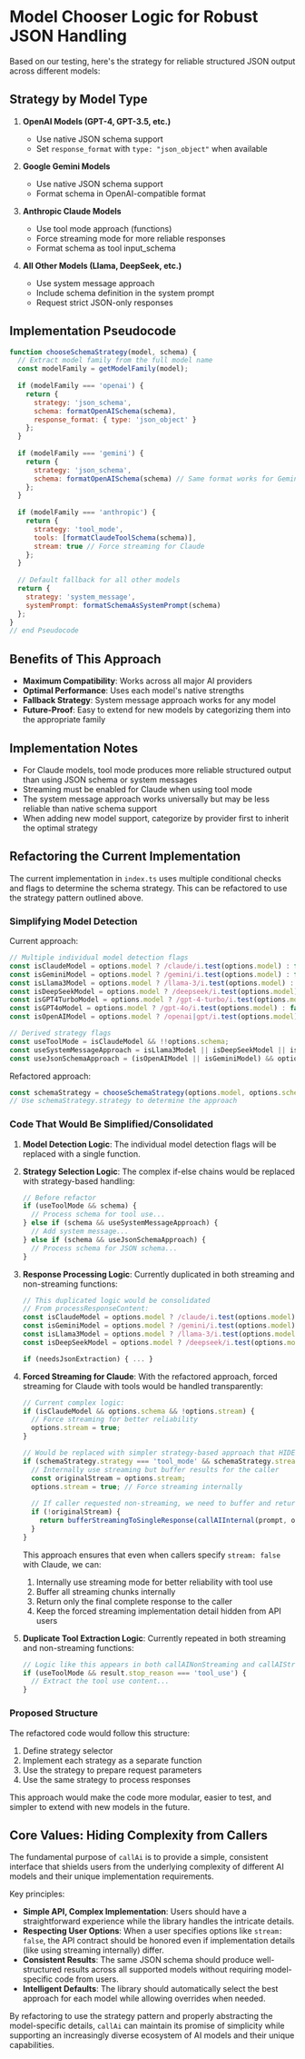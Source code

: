 # Model Chooser Logic for Robust JSON Handling

Based on our testing, here's the strategy for reliable structured JSON output across different models:

## Strategy by Model Type

1. **OpenAI Models (GPT-4, GPT-3.5, etc.)**
   - Use native JSON schema support
   - Set `response_format` with `type: "json_object"` when available

2. **Google Gemini Models**
   - Use native JSON schema support
   - Format schema in OpenAI-compatible format

3. **Anthropic Claude Models**
   - Use tool mode approach (functions)
   - Force streaming mode for more reliable responses
   - Format schema as tool input_schema

4. **All Other Models (Llama, DeepSeek, etc.)**
   - Use system message approach
   - Include schema definition in the system prompt
   - Request strict JSON-only responses

## Implementation Pseudocode

```js
function chooseSchemaStrategy(model, schema) {
  // Extract model family from the full model name
  const modelFamily = getModelFamily(model);
  
  if (modelFamily === 'openai') {
    return {
      strategy: 'json_schema',
      schema: formatOpenAISchema(schema),
      response_format: { type: 'json_object' }
    };
  }
  
  if (modelFamily === 'gemini') {
    return {
      strategy: 'json_schema',
      schema: formatOpenAISchema(schema) // Same format works for Gemini
    };
  }
  
  if (modelFamily === 'anthropic') {
    return {
      strategy: 'tool_mode',
      tools: [formatClaudeToolSchema(schema)],
      stream: true // Force streaming for Claude
    };
  }
  
  // Default fallback for all other models
  return {
    strategy: 'system_message',
    systemPrompt: formatSchemaAsSystemPrompt(schema)
  };
}
// end Pseudocode
```


## Benefits of This Approach

- **Maximum Compatibility**: Works across all major AI providers
- **Optimal Performance**: Uses each model's native strengths
- **Fallback Strategy**: System message approach works for any model
- **Future-Proof**: Easy to extend for new models by categorizing them into the appropriate family

## Implementation Notes

- For Claude models, tool mode produces more reliable structured output than using JSON schema or system messages
- Streaming must be enabled for Claude when using tool mode
- The system message approach works universally but may be less reliable than native schema support
- When adding new model support, categorize by provider first to inherit the optimal strategy

## Refactoring the Current Implementation

The current implementation in `index.ts` uses multiple conditional checks and flags to determine the schema strategy. This can be refactored to use the strategy pattern outlined above.

### Simplifying Model Detection

Current approach:
```typescript
// Multiple individual model detection flags
const isClaudeModel = options.model ? /claude/i.test(options.model) : false;
const isGeminiModel = options.model ? /gemini/i.test(options.model) : false;
const isLlama3Model = options.model ? /llama-3/i.test(options.model) : false;
const isDeepSeekModel = options.model ? /deepseek/i.test(options.model) : false;
const isGPT4TurboModel = options.model ? /gpt-4-turbo/i.test(options.model) : false;
const isGPT4oModel = options.model ? /gpt-4o/i.test(options.model) : false;
const isOpenAIModel = options.model ? /openai|gpt/i.test(options.model) : false;

// Derived strategy flags
const useToolMode = isClaudeModel && !!options.schema;
const useSystemMessageApproach = isLlama3Model || isDeepSeekModel || isGPT4TurboModel;
const useJsonSchemaApproach = (isOpenAIModel || isGeminiModel) && options.schema;
```

Refactored approach:
```typescript
const schemaStrategy = chooseSchemaStrategy(options.model, options.schema);
// Use schemaStrategy.strategy to determine the approach
```

### Code That Would Be Simplified/Consolidated

1. **Model Detection Logic**: The individual model detection flags will be replaced with a single function.

2. **Strategy Selection Logic**: The complex if-else chains would be replaced with strategy-based handling:

   ```typescript
   // Before refactor
   if (useToolMode && schema) {
     // Process schema for tool use...
   } else if (schema && useSystemMessageApproach) {
     // Add system message...
   } else if (schema && useJsonSchemaApproach) {
     // Process schema for JSON schema...
   }
   ```

3. **Response Processing Logic**: Currently duplicated in both streaming and non-streaming functions:

   ```typescript
   // This duplicated logic would be consolidated
   // From processResponseContent:
   const isClaudeModel = options.model ? /claude/i.test(options.model) : false;
   const isGeminiModel = options.model ? /gemini/i.test(options.model) : false;
   const isLlama3Model = options.model ? /llama-3/i.test(options.model) : false;
   const isDeepSeekModel = options.model ? /deepseek/i.test(options.model) : false;
   
   if (needsJsonExtraction) { ... }
   ```

4. **Forced Streaming for Claude**: With the refactored approach, forced streaming for Claude with tools would be handled transparently:

   ```typescript
   // Current complex logic:
   if (isClaudeModel && options.schema && !options.stream) {
     // Force streaming for better reliability
     options.stream = true;
   }

   // Would be replaced with simpler strategy-based approach that HIDES implementation details
   if (schemaStrategy.strategy === 'tool_mode' && schemaStrategy.stream && !options.stream) {
     // Internally use streaming but buffer results for the caller
     const originalStream = options.stream;
     options.stream = true; // Force streaming internally
     
     // If caller requested non-streaming, we need to buffer and return complete result
     if (!originalStream) {
       return bufferStreamingToSingleResponse(callAIInternal(prompt, options));
     }
   }
   ```

   This approach ensures that even when callers specify `stream: false` with Claude, we can:
   1. Internally use streaming mode for better reliability with tool use
   2. Buffer all streaming chunks internally
   3. Return only the final complete response to the caller
   4. Keep the forced streaming implementation detail hidden from API users

5. **Duplicate Tool Extraction Logic**: Currently repeated in both streaming and non-streaming functions:

   ```typescript
   // Logic like this appears in both callAINonStreaming and callAIStreaming
   if (useToolMode && result.stop_reason === 'tool_use') {
     // Extract the tool use content...
   }
   ```

### Proposed Structure

The refactored code would follow this structure:

1. Define strategy selector
2. Implement each strategy as a separate function
3. Use the strategy to prepare request parameters
4. Use the same strategy to process responses

This approach would make the code more modular, easier to test, and simpler to extend with new models in the future.

## Core Values: Hiding Complexity from Callers

The fundamental purpose of `callAi` is to provide a simple, consistent interface that shields users from the underlying complexity of different AI models and their unique implementation requirements.

Key principles:
- **Simple API, Complex Implementation**: Users should have a straightforward experience while the library handles the intricate details.
- **Respecting User Options**: When a user specifies options like `stream: false`, the API contract should be honored even if implementation details (like using streaming internally) differ.
- **Consistent Results**: The same JSON schema should produce well-structured results across all supported models without requiring model-specific code from users.
- **Intelligent Defaults**: The library should automatically select the best approach for each model while allowing overrides when needed.

By refactoring to use the strategy pattern and properly abstracting the model-specific details, `callAi` can maintain its promise of simplicity while supporting an increasingly diverse ecosystem of AI models and their unique capabilities. 